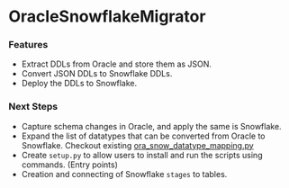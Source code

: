 # OracleSnowflakeMigrator

### Features
- Extract DDLs from Oracle and store them as JSON.
- Convert JSON DDLs to Snowflake DDLs.
- Deploy the DDLs to Snowflake.

### Next Steps
- Capture schema changes in Oracle, and apply the same is Snowflake.
- Expand the list of datatypes that can be converted from Oracle to Snowflake. Checkout existing [ora_snow_datatype_mapping.py](conf/ora_snow_datatype_mapping.py)
- Create `setup.py` to allow users to install and run the scripts using commands. (Entry points)
- Creation and connecting of Snowflake `stages` to tables.

